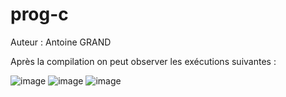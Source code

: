# prog-c

Auteur : Antoine GRAND

Après la compilation on peut observer les exécutions suivantes :

![image](https://user-images.githubusercontent.com/74561195/196249911-e31b3151-5904-4c2f-a11b-48fdee4a4355.png)
![image](https://user-images.githubusercontent.com/74561195/196250585-5e4f6f03-2140-4221-9636-20b61ed02ed8.png)
![image](https://user-images.githubusercontent.com/74561195/196250694-cbae8775-137e-4d04-b882-fde4b02c9817.png)
